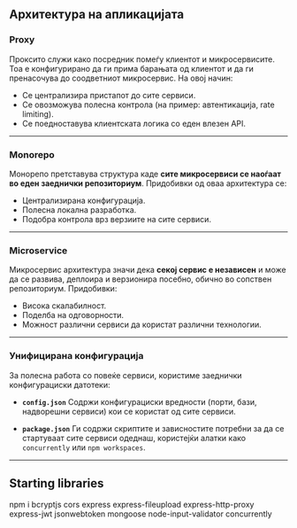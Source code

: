 ## Архитектура на апликацијата

### Proxy

Проксито служи како посредник помеѓу клиентот и микросервисите. Тоа е конфигурирано да ги прима барањата од клиентот и да ги пренасочува до соодветниот микросервис. На овој начин:

- Се централизира пристапот до сите сервиси.
- Се овозможува полесна контрола (на пример: автентикација, rate limiting).
- Се поедноставува клиентската логика со еден влезен API.

---

### Monorepo

Монорепо претставува структура каде **сите микросервиси се наоѓаат во еден заеднички репозиториум**. Придобивки од оваа архитектура се:

- Централизирана конфигурација.
- Полесна локална разработка.
- Подобра контрола врз верзиите на сите сервиси.

---

### Microservice

Микросервис архитектура значи дека **секој сервис е независен** и може да се развива, деплоира и верзионира посебно, обично во сопствен репозиториум. Придобивки:

- Висока скалабилност.
- Поделба на одговорности.
- Можност различни сервиси да користат различни технологии.

---

### Унифицирана конфигурација

За полесна работа со повеќе сервиси, користиме заеднички конфигурациски датотеки:

- **`config.json`**
  Содржи конфигурациски вредности (порти, бази, надворешни сервиси) кои се користат од сите сервиси.

- **`package.json`**
  Ги содржи скриптите и зависностите потребни за да се стартуваат сите сервиси одеднаш, користејќи алатки како `concurrently` или `npm workspaces`.

---

## Starting libraries

npm i bcryptjs cors express express-fileupload express-http-proxy express-jwt jsonwebtoken mongoose node-input-validator concurrently
